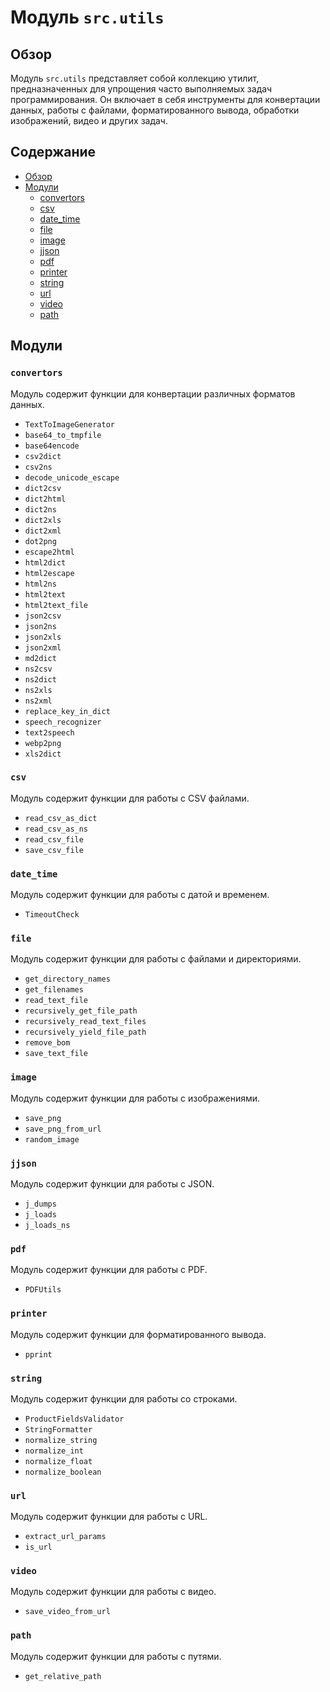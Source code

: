 # Модуль `src.utils`

## Обзор

Модуль `src.utils` представляет собой коллекцию утилит, предназначенных для упрощения часто выполняемых задач программирования. Он включает в себя инструменты для конвертации данных, работы с файлами, форматированного вывода, обработки изображений, видео и других задач.

## Содержание

- [Обзор](#обзор)
- [Модули](#модули)
    - [convertors](#convertors)
    - [csv](#csv)
    - [date_time](#date_time)
    - [file](#file)
    - [image](#image)
    - [jjson](#jjson)
    - [pdf](#pdf)
    - [printer](#printer)
    - [string](#string)
    - [url](#url)
    - [video](#video)
    - [path](#path)
## Модули

### `convertors`

Модуль содержит функции для конвертации различных форматов данных.

- `TextToImageGenerator`
- `base64_to_tmpfile`
- `base64encode`
- `csv2dict`
- `csv2ns`
- `decode_unicode_escape`
- `dict2csv`
- `dict2html`
- `dict2ns`
- `dict2xls`
- `dict2xml`
- `dot2png`
- `escape2html`
- `html2dict`
- `html2escape`
- `html2ns`
- `html2text`
- `html2text_file`
- `json2csv`
- `json2ns`
- `json2xls`
- `json2xml`
- `md2dict`
- `ns2csv`
- `ns2dict`
- `ns2xls`
- `ns2xml`
- `replace_key_in_dict`
- `speech_recognizer`
- `text2speech`
- `webp2png`
- `xls2dict`

### `csv`

Модуль содержит функции для работы с CSV файлами.

- `read_csv_as_dict`
- `read_csv_as_ns`
- `read_csv_file`
- `save_csv_file`

### `date_time`

Модуль содержит функции для работы с датой и временем.

- `TimeoutCheck`

### `file`

Модуль содержит функции для работы с файлами и директориями.

- `get_directory_names`
- `get_filenames`
- `read_text_file`
- `recursively_get_file_path`
- `recursively_read_text_files`
- `recursively_yield_file_path`
- `remove_bom`
- `save_text_file`

### `image`

Модуль содержит функции для работы с изображениями.

- `save_png`
- `save_png_from_url`
- `random_image`

### `jjson`

Модуль содержит функции для работы с JSON.

- `j_dumps`
- `j_loads`
- `j_loads_ns`

### `pdf`

Модуль содержит функции для работы с PDF.

- `PDFUtils`

### `printer`

Модуль содержит функции для форматированного вывода.

- `pprint`

### `string`

Модуль содержит функции для работы со строками.

- `ProductFieldsValidator`
- `StringFormatter`
- `normalize_string`
- `normalize_int`
- `normalize_float`
- `normalize_boolean`

### `url`

Модуль содержит функции для работы с URL.

- `extract_url_params`
- `is_url`

### `video`

Модуль содержит функции для работы с видео.

- `save_video_from_url`

### `path`

Модуль содержит функции для работы с путями.

- `get_relative_path`